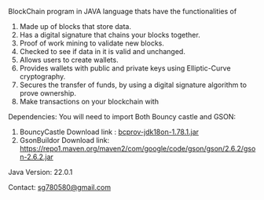  BlockChain program in JAVA language  thats have the functionalities of 
1. Made up of blocks that store data.
2. Has a digital signature that chains your blocks together.
3. Proof of work mining to validate new blocks.
4. Checked to see if data in it is valid and unchanged.
5. Allows users to create wallets.
6. Provides wallets with public and private keys using Elliptic-Curve cryptography.
7. Secures the transfer of funds, by using a digital signature algorithm to prove ownership.
8. Make transactions on your blockchain with 

Dependencies: You will need to import Both Bouncy castle and GSON:
1. BouncyCastle Download link : [bcprov-jdk18on-1.78.1.jar](https://repo1.maven.org/maven2/org/bouncycastle/bcprov-jdk18on/1.78.1/bcprov-jdk18on-1.78.1.jar)
2. GsonBuildor Download link: https://repo1.maven.org/maven2/com/google/code/gson/gson/2.6.2/gson-2.6.2.jar

Java Version: 22.0.1

Contact: sg780580@gmail.com
   



